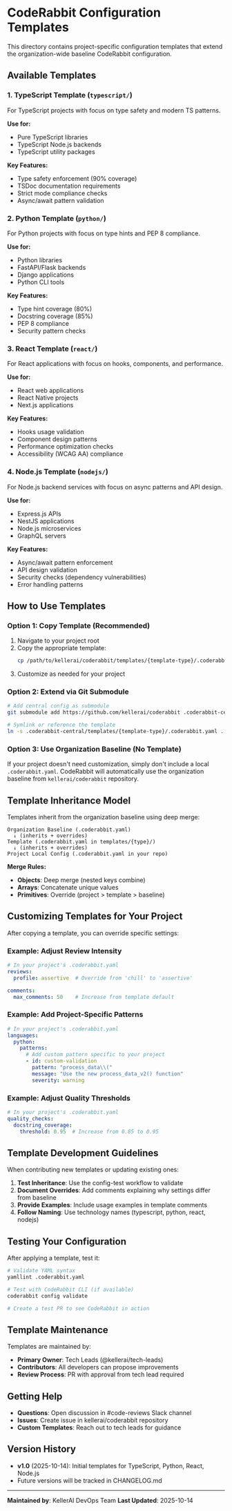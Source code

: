# CodeRabbit Configuration Templates

This directory contains project-specific configuration templates that extend the organization-wide baseline CodeRabbit configuration.

## Available Templates

### 1. TypeScript Template (`typescript/`)
For TypeScript projects with focus on type safety and modern TS patterns.

**Use for:**
- Pure TypeScript libraries
- TypeScript Node.js backends
- TypeScript utility packages

**Key Features:**
- Type safety enforcement (90% coverage)
- TSDoc documentation requirements
- Strict mode compliance checks
- Async/await pattern validation

### 2. Python Template (`python/`)
For Python projects with focus on type hints and PEP 8 compliance.

**Use for:**
- Python libraries
- FastAPI/Flask backends
- Django applications
- Python CLI tools

**Key Features:**
- Type hint coverage (80%)
- Docstring coverage (85%)
- PEP 8 compliance
- Security pattern checks

### 3. React Template (`react/`)
For React applications with focus on hooks, components, and performance.

**Use for:**
- React web applications
- React Native projects
- Next.js applications

**Key Features:**
- Hooks usage validation
- Component design patterns
- Performance optimization checks
- Accessibility (WCAG AA) compliance

### 4. Node.js Template (`nodejs/`)
For Node.js backend services with focus on async patterns and API design.

**Use for:**
- Express.js APIs
- NestJS applications
- Node.js microservices
- GraphQL servers

**Key Features:**
- Async/await pattern enforcement
- API design validation
- Security checks (dependency vulnerabilities)
- Error handling patterns

## How to Use Templates

### Option 1: Copy Template (Recommended)
1. Navigate to your project root
2. Copy the appropriate template:
   ```bash
   cp /path/to/kellerai/coderabbit/templates/{template-type}/.coderabbit.yaml .
   ```
3. Customize as needed for your project

### Option 2: Extend via Git Submodule
```bash
# Add central config as submodule
git submodule add https://github.com/kellerai/coderabbit .coderabbit-central

# Symlink or reference the template
ln -s .coderabbit-central/templates/{template-type}/.coderabbit.yaml .
```

### Option 3: Use Organization Baseline (No Template)
If your project doesn't need customization, simply don't include a local `.coderabbit.yaml`. CodeRabbit will automatically use the organization baseline from `kellerai/coderabbit` repository.

## Template Inheritance Model

Templates inherit from the organization baseline using deep merge:

```
Organization Baseline (.coderabbit.yaml)
  ↓ (inherits + overrides)
Template (.coderabbit.yaml in templates/{type}/)
  ↓ (inherits + overrides)
Project Local Config (.coderabbit.yaml in your repo)
```

**Merge Rules:**
- **Objects**: Deep merge (nested keys combine)
- **Arrays**: Concatenate unique values
- **Primitives**: Override (project > template > baseline)

## Customizing Templates for Your Project

After copying a template, you can override specific settings:

### Example: Adjust Review Intensity

```yaml
# In your project's .coderabbit.yaml
reviews:
  profile: assertive  # Override from 'chill' to 'assertive'

comments:
  max_comments: 50    # Increase from template default
```

### Example: Add Project-Specific Patterns

```yaml
# In your project's .coderabbit.yaml
languages:
  python:
    patterns:
      # Add custom pattern specific to your project
      - id: custom-validation
        pattern: "process_data\\("
        message: "Use the new process_data_v2() function"
        severity: warning
```

### Example: Adjust Quality Thresholds

```yaml
# In your project's .coderabbit.yaml
quality_checks:
  docstring_coverage:
    threshold: 0.95  # Increase from 0.85 to 0.95
```

## Template Development Guidelines

When contributing new templates or updating existing ones:

1. **Test Inheritance**: Use the config-test workflow to validate
2. **Document Overrides**: Add comments explaining why settings differ from baseline
3. **Provide Examples**: Include usage examples in template comments
4. **Follow Naming**: Use technology names (typescript, python, react, nodejs)

## Testing Your Configuration

After applying a template, test it:

```bash
# Validate YAML syntax
yamllint .coderabbit.yaml

# Test with CodeRabbit CLI (if available)
coderabbit config validate

# Create a test PR to see CodeRabbit in action
```

## Template Maintenance

Templates are maintained by:
- **Primary Owner**: Tech Leads (@kellerai/tech-leads)
- **Contributors**: All developers can propose improvements
- **Review Process**: PR with approval from tech lead required

## Getting Help

- **Questions**: Open discussion in #code-reviews Slack channel
- **Issues**: Create issue in kellerai/coderabbit repository
- **Custom Templates**: Reach out to tech leads for guidance

## Version History

- **v1.0** (2025-10-14): Initial templates for TypeScript, Python, React, Node.js
- Future versions will be tracked in CHANGELOG.md

---

**Maintained by**: KellerAI DevOps Team
**Last Updated**: 2025-10-14

